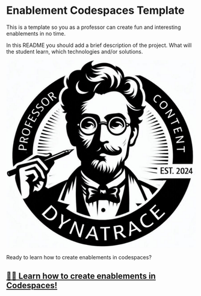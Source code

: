 # Enablement Codespaces Template 

This is a template so you as a professor can create fun and interesting enablements in no time.

In this README you should add a brief description of the project. What will the student learn, which technologies and/or solutions. 

<!-- 
https://api-su2.highspot.com/media/67d2ea90d9deb42a781628d4?context=smartpage&w=1280&quot)
![Professors](https://api-su2.highspot.com/media/67d2ea90d9deb42a781628d4)
-->

![Professors](docs/img/dt_professors.png)

Ready to learn how to create enablements in codespaces? 
## [👨‍🏫 Learn how to create enablements in Codespaces!](https://dynatrace-wwse.github.io/enablement-codespace-template)

